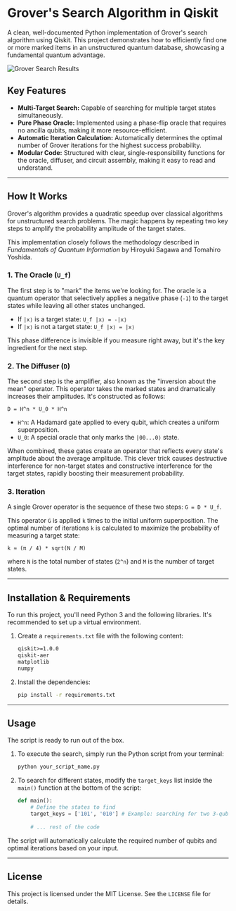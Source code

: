 # Grover's Search Algorithm in Qiskit

A clean, well-documented Python implementation of Grover's search algorithm using Qiskit. This project demonstrates how to efficiently find one or more marked items in an unstructured quantum database, showcasing a fundamental quantum advantage.

![Grover Search Results](search\result_plot.png)

## Key Features

- **Multi-Target Search:** Capable of searching for multiple target states simultaneously.
- **Pure Phase Oracle:** Implemented using a phase-flip oracle that requires no ancilla qubits, making it more resource-efficient.
- **Automatic Iteration Calculation:** Automatically determines the optimal number of Grover iterations for the highest success probability.
- **Modular Code:** Structured with clear, single-responsibility functions for the oracle, diffuser, and circuit assembly, making it easy to read and understand.

---

## How It Works

Grover's algorithm provides a quadratic speedup over classical algorithms for unstructured search problems. The magic happens by repeating two key steps to amplify the probability amplitude of the target states.

This implementation closely follows the methodology described in *Fundamentals of Quantum Information* by Hiroyuki Sagawa and Tomahiro Yoshida.

### 1. The Oracle (`U_f`)

The first step is to "mark" the items we're looking for. The oracle is a quantum operator that selectively applies a negative phase (`-1`) to the target states while leaving all other states unchanged.

- If `|x⟩` is a target state: `U_f |x⟩ = -|x⟩`
- If `|x⟩` is not a target state: `U_f |x⟩ = |x⟩`

This phase difference is invisible if you measure right away, but it's the key ingredient for the next step.

### 2. The Diffuser (`D`)

The second step is the amplifier, also known as the "inversion about the mean" operator. This operator takes the marked states and dramatically increases their amplitudes. It's constructed as follows:

`D = H^n * U_0 * H^n`

- `H^n`: A Hadamard gate applied to every qubit, which creates a uniform superposition.
- `U_0`: A special oracle that only marks the `|00...0⟩` state.

When combined, these gates create an operator that reflects every state's amplitude about the average amplitude. This clever trick causes destructive interference for non-target states and constructive interference for the target states, rapidly boosting their measurement probability.

### 3. Iteration

A single Grover operator is the sequence of these two steps: `G = D * U_f`.

This operator `G` is applied `k` times to the initial uniform superposition. The optimal number of iterations `k` is calculated to maximize the probability of measuring a target state:

`k ≈ (π / 4) * sqrt(N / M)`

where `N` is the total number of states (`2^n`) and `M` is the number of target states.

---

## Installation & Requirements

To run this project, you'll need Python 3 and the following libraries. It's recommended to set up a virtual environment.

1.  Create a `requirements.txt` file with the following content:
    ```txt
    qiskit>=1.0.0
    qiskit-aer
    matplotlib
    numpy
    ```

2.  Install the dependencies:
    ```bash
    pip install -r requirements.txt
    ```

---

## Usage

The script is ready to run out of the box.

1.  To execute the search, simply run the Python script from your terminal:
    ```bash
    python your_script_name.py
    ```

2.  To search for different states, modify the `target_keys` list inside the `main()` function at the bottom of the script:
    ```python
    def main():
        # Define the states to find
        target_keys = ['101', '010'] # Example: searching for two 3-qubit states
        
        # ... rest of the code
    ```

The script will automatically calculate the required number of qubits and optimal iterations based on your input.

---

## License

This project is licensed under the MIT License. See the `LICENSE` file for details.
